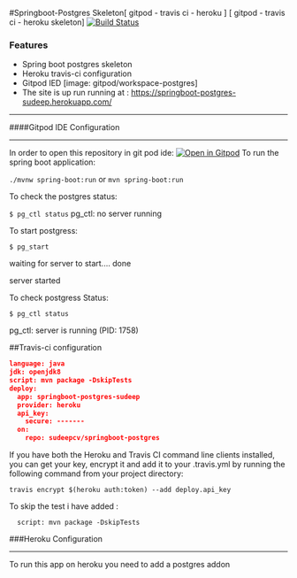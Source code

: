 #Springboot-Postgres Skeleton[ gitpod - travis ci - heroku ] [ gitpod - travis ci - heroku skeleton] [![Build Status](https://travis-ci.org/sudeepcv/springboot-postgres.svg?branch=master)](https://travis-ci.org/sudeepcv/springboot-postgres)
### Features

- Spring boot postgres skeleton
- Heroku travis-ci configuration
-  Gitpod IED [image: gitpod/workspace-postgres]
-   The site is up run running at : 
https://springboot-postgres-sudeep.herokuapp.com/

------------



####Gitpod IDE Configuration

------------

In order to open this repository in git pod ide:
[![Open in Gitpod](https://gitpod.io/button/open-in-gitpod.svg)](https://gitpod.io/#https://github.com/<org>/<repo>)
To run the spring boot application:

`./mvnw spring-boot:run`
or 
`mvn spring-boot:run`

To check the postgres status:

`$ pg_ctl status`
pg_ctl: no server running

To start postgress:

`$ pg_start`

waiting for server to start.... done

server started

To check postgress Status:

`$ pg_ctl status`

pg_ctl: server is running (PID: 1758)


##Travis-ci configuration


```json
language: java
jdk: openjdk8
script: mvn package -DskipTests
deploy:
  app: springboot-postgres-sudeep
  provider: heroku
  api_key:
    secure: -------
  on:
    repo: sudeepcv/springboot-postgres
```

If you have both the Heroku and Travis CI command line clients installed, you can get your key, encrypt it and add it to your .travis.yml by running the following command from your project directory:

`travis encrypt $(heroku auth:token) --add deploy.api_key`

To skip the test i have added :

`  script: mvn package -DskipTests`

###Heroku Configuration

------------

To run this app on heroku you need to add a postgres addon 